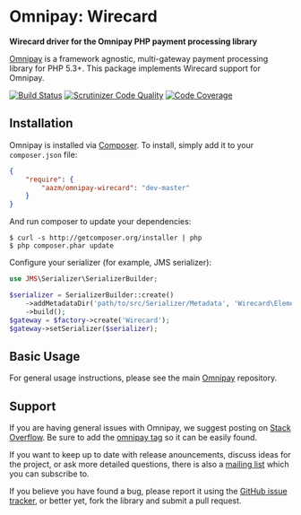 # Omnipay: Wirecard

**Wirecard driver for the Omnipay PHP payment processing library**

[Omnipay](https://github.com/omnipay/omnipay) is a framework agnostic, multi-gateway payment
processing library for PHP 5.3+. This package implements Wirecard support for Omnipay.

[![Build Status](https://travis-ci.org/igaponov/omnipay-wirecard.svg?branch=master)](https://travis-ci.org/igaponov/omnipay-wirecard)
[![Scrutinizer Code Quality](https://scrutinizer-ci.com/g/igaponov/omnipay-wirecard/badges/quality-score.png?b=master)](https://scrutinizer-ci.com/g/igaponov/omnipay-wirecard/?branch=master)
[![Code Coverage](https://scrutinizer-ci.com/g/igaponov/omnipay-wirecard/badges/coverage.png?b=master)](https://scrutinizer-ci.com/g/igaponov/omnipay-wirecard/?branch=master)

## Installation

Omnipay is installed via [Composer](http://getcomposer.org/). To install, simply add it
to your `composer.json` file:

```json
{
    "require": {
        "aazm/omnipay-wirecard": "dev-master"
    }
}
```

And run composer to update your dependencies:

    $ curl -s http://getcomposer.org/installer | php
    $ php composer.phar update

Configure your serializer (for example, JMS serializer):

```php
use JMS\Serializer\SerializerBuilder;

$serializer = SerializerBuilder::create()
    ->addMetadataDir('path/to/src/Serializer/Metadata', 'Wirecard\Element')
    ->build();
$gateway = $factory->create('Wirecard');
$gateway->setSerializer($serializer);
```

## Basic Usage

For general usage instructions, please see the main [Omnipay](https://github.com/omnipay/omnipay)
repository.

## Support

If you are having general issues with Omnipay, we suggest posting on
[Stack Overflow](http://stackoverflow.com/). Be sure to add the
[omnipay tag](http://stackoverflow.com/questions/tagged/omnipay) so it can be easily found.

If you want to keep up to date with release anouncements, discuss ideas for the project,
or ask more detailed questions, there is also a [mailing list](https://groups.google.com/forum/#!forum/omnipay) which
you can subscribe to.

If you believe you have found a bug, please report it using the [GitHub issue tracker](https://github.com/igaponov/omnipay-wirecard/issues),
or better yet, fork the library and submit a pull request.